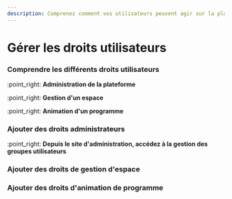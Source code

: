 ```yaml
---
description: Comprenez comment vos utilisateurs peuvent agir sur la plateforme
---
```


# Gérer les droits utilisateurs

### Comprendre les différents droits utilisateurs&#x20;

:point\_right: **Administration de la plateforme**&#x20;



:point\_right: **Gestion d'un espace**



:point\_right: **Animation d'un programme**



### Ajouter des droits administrateurs

:point\_right: **Depuis le site d'administration, accédez à la gestion des groupes utilisateurs**

### Ajouter des droits de gestion d'espace



### Ajouter des droits d'animation de programme
